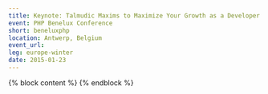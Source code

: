 ```yaml
---
title: Keynote: Talmudic Maxims to Maximize Your Growth as a Developer - Yitzchok Willroth
event: PHP Benelux Conference
short: beneluxphp
location: Antwerp, Belgium
event_url: 
leg: europe-winter
date: 2015-01-23
---
```

{% block content %}
{% endblock %}